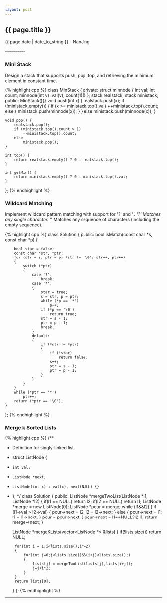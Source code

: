 ```yaml
---
layout: post
---
```


<h2>{{ page.title }}</h2>
<p class='meta'>{{ page.date | date_to_string }} - NanJing</p>
----------

### Mini Stack ###
Design a stack that supports push, pop, top, and retrieving the minimum element in constant time.

{% highlight cpp %}
class MinStack {
private:
	struct minnode
	{
		int val;
		int count;
		minnode(int v) :val(v), count(1){}
	};
	stack<int> realstack;
	stack<minnode> ministack;
public:
	MinStack(){}
	void push(int x) {
		realstack.push(x);
		if (!ministack.empty())
		{
			if (x >= ministack.top().val)
				++ministack.top().count;
			else
			{
				ministack.push(minnode(x));
			}
		}
		else
			ministack.push(minnode(x));
	}

	void pop() {
		realstack.pop();
		if (ministack.top().count > 1)
			--ministack.top().count;
		else
			ministack.pop();
	}

	int top() {
		return realstack.empty() ? 0 : realstack.top();
	}

	int getMin() {
		return ministack.empty() ? 0 : ministack.top().val;
	}
};
{% endhighlight %}

### Wildcard Matching ###
Implement wildcard pattern matching with support for '?' and '*'. '?' Matches any single character. '*' Matches any sequence of characters (including the empty sequence).


{% highlight cpp %}
class Solution {
public:
    bool isMatch(const char *s, const char *p) {
    
        bool star = false;
        const char *str, *ptr;
        for (str = s, ptr = p; *str != '\0'; str++, ptr++)
        {
            switch (*ptr) 
            {
                case '?':
                    break;
                case '*':
                {
                    star = true;
                    s = str, p = ptr;
                    while (*p == '*')
                        p++;
                    if (*p == '\0') 
                        return true;
                    str = s - 1;
                    ptr = p - 1;
                    break;
                }
                default:
                {
                    if (*str != *ptr) 
                    {
                        if (!star) 
                            return false;
                        s++;
                        str = s - 1;
                        ptr = p - 1;
                    }
                }
            }
        }
        while (*ptr == '*')
            ptr++;
        return (*ptr == '\0');
    }
};
{% endhighlight %}

### Merge k Sorted Lists  ###

{% highlight cpp %}
/**
 * Definition for singly-linked list.
 * struct ListNode {
 *     int val;
 *     ListNode *next;
 *     ListNode(int x) : val(x), next(NULL) {}
 * };
 */
class Solution {
public:
    ListNode *mergeTwoList(ListNode *l1, ListNode *l2) {
        if(l1 == NULL)
            return l2;
        if(l2 == NULL)
            return l1;
        ListNode *merge = new ListNode(0);
		ListNode *pcur = merge;
		while (l1&&l2)
		{
			if (l1->val > l2->val)
			{
				pcur->next = l2;
				l2 = l2->next;
			}
			else
			{
			    pcur->next = l1;
				l1 = l1->next;
			}
			pcur = pcur->next;
		}
		pcur->next = l1==NULL?l2:l1;
		return merge->next;
    }
    
    ListNode *mergeKLists(vector<ListNode *> &lists) {
        if(!lists.size())
            return NULL;
        
        for(int i = 1;i<lists.size();i*=2)
        {
            for(int j=0;j<lists.size()&&(i+j)<lists.size();)
            {
                lists[j] = mergeTwoList(lists[j],lists[i+j]);
                j=j+i*2;
            }
        }
        return lists[0];
    }
};
{% endhighlight %}

----------

